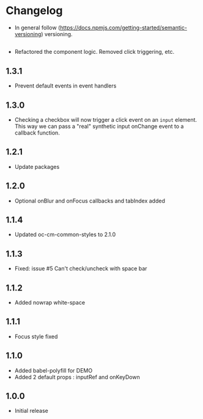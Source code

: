 # Changelog

* In general follow (https://docs.npmjs.com/getting-started/semantic-versioning) versioning.

## <next>
* Refactored the component logic. Removed click triggering, etc.

## 1.3.1 
* Prevent default events in event handlers

## 1.3.0
* Checking a checkbox will now trigger a click event on an `input` element. This way we can
pass a "real" synthetic input onChange event to a callback function.

## 1.2.1
* Update packages

## 1.2.0
* Optional onBlur and onFocus callbacks and tabIndex added

## 1.1.4
* Updated oc-cm-common-styles to 2.1.0

## 1.1.3
* Fixed: issue #5 Can't check/uncheck with space bar

## 1.1.2
* Added nowrap white-space
  
## 1.1.1
* Focus style fixed

## 1.1.0
* Added babel-polyfill for DEMO
* Added 2 default props : inputRef and onKeyDown

## 1.0.0
* Initial release
